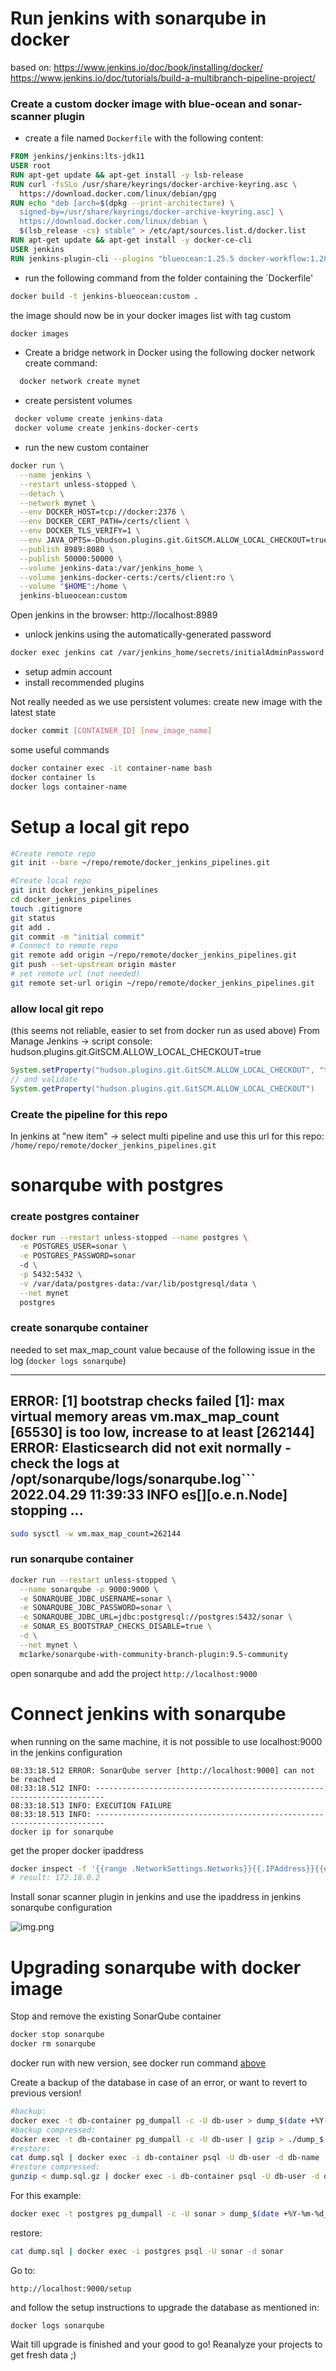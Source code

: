 # Run jenkins with sonarqube in docker

based on: https://www.jenkins.io/doc/book/installing/docker/
https://www.jenkins.io/doc/tutorials/build-a-multibranch-pipeline-project/

### Create a custom docker image with blue-ocean and sonar-scanner plugin

- create a file named `Dockerfile` with the following content:

```dockerfile
FROM jenkins/jenkins:lts-jdk11
USER root
RUN apt-get update && apt-get install -y lsb-release
RUN curl -fsSLo /usr/share/keyrings/docker-archive-keyring.asc \
  https://download.docker.com/linux/debian/gpg
RUN echo "deb [arch=$(dpkg --print-architecture) \
  signed-by=/usr/share/keyrings/docker-archive-keyring.asc] \
  https://download.docker.com/linux/debian \
  $(lsb_release -cs) stable" > /etc/apt/sources.list.d/docker.list
RUN apt-get update && apt-get install -y docker-ce-cli
USER jenkins
RUN jenkins-plugin-cli --plugins "blueocean:1.25.5 docker-workflow:1.28 sonar:2.14"
```

- run the following command from the folder containing the `Dockerfile'

```bash
docker build -t jenkins-blueocean:custom .
```

 the image should now be in your docker images list with tag custom

```bash
docker images
```

- Create a bridge network in Docker using the following docker network create command:

```bash
  docker network create mynet
```

- create persistent volumes

```bash
 docker volume create jenkins-data
 docker volume create jenkins-docker-certs
```

- run the new custom container

```bash
docker run \
  --name jenkins \
  --restart unless-stopped \
  --detach \
  --network mynet \
  --env DOCKER_HOST=tcp://docker:2376 \
  --env DOCKER_CERT_PATH=/certs/client \
  --env DOCKER_TLS_VERIFY=1 \
  --env JAVA_OPTS=-Dhudson.plugins.git.GitSCM.ALLOW_LOCAL_CHECKOUT=true \
  --publish 8989:8080 \
  --publish 50000:50000 \
  --volume jenkins-data:/var/jenkins_home \
  --volume jenkins-docker-certs:/certs/client:ro \
  --volume "$HOME":/home \
  jenkins-blueocean:custom
```

Open jenkins in the browser:
http://localhost:8989

- unlock jenkins using the automatically-generated password

```bash
docker exec jenkins cat /var/jenkins_home/secrets/initialAdminPassword
```

- setup admin account
- install recommended plugins

Not really needed as we use persistent volumes:
create new image with the latest state
```bash
docker commit [CONTAINER_ID] [new_image_name]
```
some useful commands

```bash
docker container exec -it container-name bash  
docker container ls 
docker logs container-name
```

# Setup a local git repo

```bash
#Create remote repo
git init --bare ~/repo/remote/docker_jenkins_pipelines.git

#Create local repo
git init docker_jenkins_pipelines
cd docker_jenkins_pipelines
touch .gitignore
git status
git add .
git commit -m "initial commit"
# Connect to remote repo
git remote add origin ~/repo/remote/docker_jenkins_pipelines.git
git push --set-upstream origin master
# set remote url (not needed)
git remote set-url origin ~/repo/remote/docker_jenkins_pipelines.git
```

### allow local git repo

(this seems not reliable, easier to set from docker run as used above)
From Manage Jenkins -> script console:
hudson.plugins.git.GitSCM.ALLOW_LOCAL_CHECKOUT=true

```groovy
System.setProperty("hudson.plugins.git.GitSCM.ALLOW_LOCAL_CHECKOUT", "true")
// and validate
System.getProperty("hudson.plugins.git.GitSCM.ALLOW_LOCAL_CHECKOUT")
```

### Create the pipeline for this repo

In jenkins at "new item" -> select multi pipeline and use this
url for this repo: `/home/repo/remote/docker_jenkins_pipelines.git`

# sonarqube with postgres

### create postgres container

```bash
docker run --restart unless-stopped --name postgres \
  -e POSTGRES_USER=sonar \
  -e POSTGRES_PASSWORD=sonar 
  -d \
  -p 5432:5432 \
  -v /var/data/postgres-data:/var/lib/postgresql/data \
  --net mynet 
  postgres
```

### create sonarqube container   

needed to set max_map_count value because of the following issue in the log (`docker logs sonarqube`)

---
ERROR: [1] bootstrap checks failed
[1]: max virtual memory areas vm.max_map_count [65530] is too low, increase to at least [262144]
ERROR: Elasticsearch did not exit normally - check the logs at /opt/sonarqube/logs/sonarqube.log```
2022.04.29 11:39:33 INFO  es[][o.e.n.Node] stopping ...
---

```bash
sudo sysctl -w vm.max_map_count=262144
```

### run sonarqube container

```bash
docker run --restart unless-stopped \
  --name sonarqube -p 9000:9000 \
  -e SONARQUBE_JDBC_USERNAME=sonar \
  -e SONARQUBE_JDBC_PASSWORD=sonar \
  -e SONARQUBE_JDBC_URL=jdbc:postgresql://postgres:5432/sonar \
  -e SONAR_ES_BOOTSTRAP_CHECKS_DISABLE=true \
  -d \
  --net mynet \
  mc1arke/sonarqube-with-community-branch-plugin:9.5-community
```

open sonarqube and add the project `http://localhost:9000`

# Connect jenkins with sonarqube
when running on the same machine, it is not possible to use localhost:9000 in the jenkins configuration
```
08:33:18.512 ERROR: SonarQube server [http://localhost:9000] can not be reached
08:33:18.512 INFO: ------------------------------------------------------------------------
08:33:18.513 INFO: EXECUTION FAILURE
08:33:18.513 INFO: ------------------------------------------------------------------------
docker ip for sonarqube
```
get the proper docker ipaddress
```bash
docker inspect -f '{{range .NetworkSettings.Networks}}{{.IPAddress}}{{end}}' sonarqube
# result: 172.18.0.2
```

Install sonar scanner plugin in jenkins
and use the ipaddress in jenkins sonarqube configuration

![img.png](img.png)


# Upgrading sonarqube with docker image

Stop and remove the existing SonarQube container 
```bash
docker stop sonarqube
docker rm sonarqube
```

docker run with new version, see docker run command [above](#run-sonarqube-container)

Create a backup of the database in case of an error, or want to revert to previous version!
```bash
#backup:
docker exec -t db-container pg_dumpall -c -U db-user > dump_$(date +%Y-%m-%d_%H_%M_%S).sql
#backup compressed:
docker exec -t db-container pg_dumpall -c -U db-user | gzip > ./dump_$(date +"%Y-%m-%d_%H_%M_%S").gz
#restore:
cat dump.sql | docker exec -i db-container psql -U db-user -d db-name
#restore compressed:
gunzip < dump.sql.gz | docker exec -i db-container psql -U db-user -d db-name
```

For this example:
```bash
docker exec -t postgres pg_dumpall -c -U sonar > dump_$(date +%Y-%m-%d_%H_%M_%S).sql
```
restore:
```bash
cat dump.sql | docker exec -i postgres psql -U sonar -d sonar

```

Go to:
```
http://localhost:9000/setup
```
and follow the setup instructions to upgrade the database
as mentioned in:
```
docker logs sonarqube
```

Wait till upgrade is finished and your good to go!
Reanalyze your projects to get fresh data ;)

